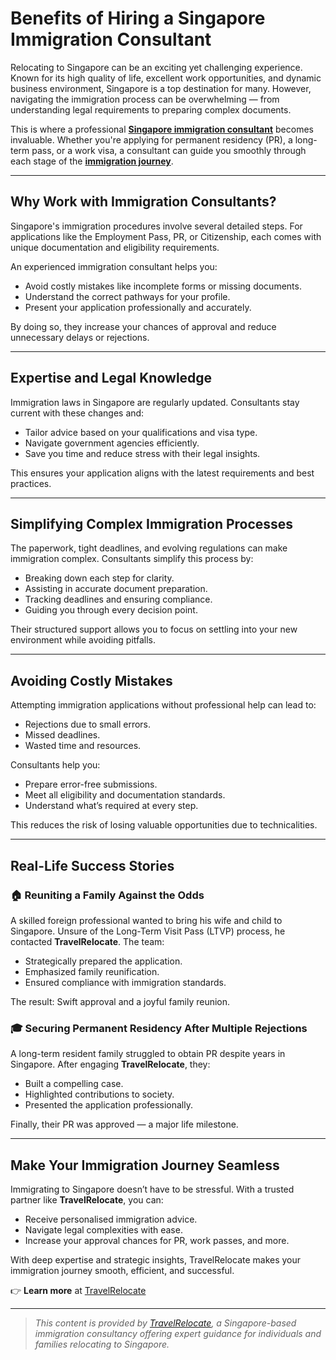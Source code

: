 # Benefits of Hiring a Singapore Immigration Consultant

Relocating to Singapore can be an exciting yet challenging experience. Known for its high quality of life, excellent work opportunities, and dynamic business environment, Singapore is a top destination for many. However, navigating the immigration process can be overwhelming — from understanding legal requirements to preparing complex documents.

This is where a professional **[Singapore immigration consultant](https://travelrelocate.com/singapore-immigration-service/qualities-immigration-consultant/)** becomes invaluable. Whether you're applying for permanent residency (PR), a long-term pass, or a work visa, a consultant can guide you smoothly through each stage of the **[immigration journey](https://travelrelocate.com/immigration-services/)**.

---

## Why Work with Immigration Consultants?

Singapore's immigration procedures involve several detailed steps. For applications like the Employment Pass, PR, or Citizenship, each comes with unique documentation and eligibility requirements.

An experienced immigration consultant helps you:

- Avoid costly mistakes like incomplete forms or missing documents.
- Understand the correct pathways for your profile.
- Present your application professionally and accurately.

By doing so, they increase your chances of approval and reduce unnecessary delays or rejections.

---

## Expertise and Legal Knowledge

Immigration laws in Singapore are regularly updated. Consultants stay current with these changes and:

- Tailor advice based on your qualifications and visa type.
- Navigate government agencies efficiently.
- Save you time and reduce stress with their legal insights.

This ensures your application aligns with the latest requirements and best practices.

---

## Simplifying Complex Immigration Processes

The paperwork, tight deadlines, and evolving regulations can make immigration complex. Consultants simplify this process by:

- Breaking down each step for clarity.
- Assisting in accurate document preparation.
- Tracking deadlines and ensuring compliance.
- Guiding you through every decision point.

Their structured support allows you to focus on settling into your new environment while avoiding pitfalls.

---

## Avoiding Costly Mistakes

Attempting immigration applications without professional help can lead to:

- Rejections due to small errors.
- Missed deadlines.
- Wasted time and resources.

Consultants help you:

- Prepare error-free submissions.
- Meet all eligibility and documentation standards.
- Understand what’s required at every step.

This reduces the risk of losing valuable opportunities due to technicalities.

---

## Real-Life Success Stories

### 🏠 Reuniting a Family Against the Odds

A skilled foreign professional wanted to bring his wife and child to Singapore. Unsure of the Long-Term Visit Pass (LTVP) process, he contacted **TravelRelocate**. The team:

- Strategically prepared the application.
- Emphasized family reunification.
- Ensured compliance with immigration standards.

The result: Swift approval and a joyful family reunion.

### 🎓 Securing Permanent Residency After Multiple Rejections

A long-term resident family struggled to obtain PR despite years in Singapore. After engaging **TravelRelocate**, they:

- Built a compelling case.
- Highlighted contributions to society.
- Presented the application professionally.

Finally, their PR was approved — a major life milestone.

---

## Make Your Immigration Journey Seamless

Immigrating to Singapore doesn’t have to be stressful. With a trusted partner like **TravelRelocate**, you can:

- Receive personalised immigration advice.
- Navigate legal complexities with ease.
- Increase your approval chances for PR, work passes, and more.

With deep expertise and strategic insights, TravelRelocate makes your immigration journey smooth, efficient, and successful.

👉 **Learn more** at [TravelRelocate](https://travelrelocate.com)

---

> *This content is provided by [TravelRelocate](https://travelrelocate.com), a Singapore-based immigration consultancy offering expert guidance for individuals and families relocating to Singapore.*

